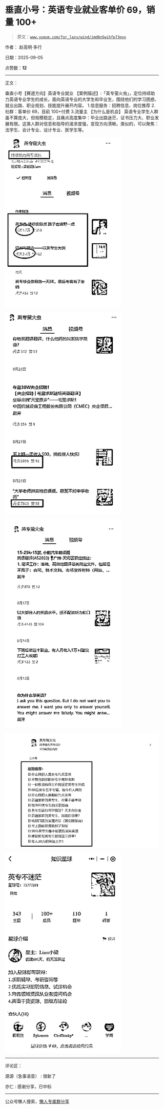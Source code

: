 # 垂直小号：英语专业就业客单价 69，销量 100+

> 原文：[`www.yuque.com/for_lazy/wind/imd6n5wihfp73qys`](https://www.yuque.com/for_lazy/wind/imd6n5wihfp73qys)

作者： 赵高明·多行

日期：2025-09-05

点赞数：**12**

* * *

正文：

垂直小号【赛道方向】英语专业就业
【案例描述】:「英专萤火虫」，定位持续助力英语专业学生的成长，面向英语专业的大学生和毕业生，围绕他们的学习困惑、就业出路、职业规划、技能提升展开内容。
1.信息服务：招聘信息、岗位推荐 2.社群：客单价 69，目前 100+付费 3.流量主 【为什么是机会】
英语专业学生人群虽不算庞大，但规模稳定，且痛点高度集中：毕业出路迷茫、证书压力大、职业发展有限。这类人群对信息和指导的渴求度强，变现方向清晰。类似的，可以聚焦：法学生、会计专业、设计专业、医学生等。

![](img/388a27447927a6e35edca14631f21cf8.png "None")

![](img/3e400b992072e19a7631ecb91924460f.png "None")

![](img/8f16f1e3527c6e931e225f01c0afe1f5.png "None")

![](img/26b0e3996bc1008b18a3f1daa74d3c0c.png "None")

![](img/e5c3e569eac8cafaf1cd10045ac64ff5.png "None")

* * *

评论区：

源源（急事语音） : 很新了

亦仁 : 感谢分享，已中标

* * *

公众号懒人搜索，[懒人专属群分享](https://lazybook.fun/#/blog/group)